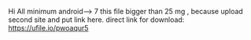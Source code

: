 Hi All
minimum android--> 7
this file bigger than 25 mg , because upload second site and put link here.
direct link for download: https://ufile.io/pwoaqur5
